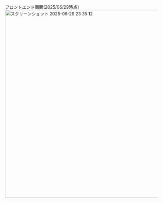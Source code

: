 フロントエンド画面(2025/06/29時点）
<img width="622" alt="スクリーンショット 2025-06-29 23 35 12" src="https://github.com/user-attachments/assets/3e4e31fb-260f-4bd1-9005-357179a7ecdc" />
